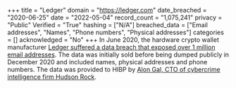 +++
title = "Ledger"
domain = "https://ledger.com"
date_breached = "2020-06-25"
date = "2022-05-04"
record_count = "1,075,241"
privacy = "Public"
Verified = "True"
hashing = ["N/A"]
breached_data = ["Email addresses", "Names", "Phone numbers", "Physical addresses"]
categories = []
acknowledged = "No"
+++
In June 2020, the hardware crypto wallet manufacturer <a href="https://www.ledger.com/addressing-the-july-2020-e-commerce-and-marketing-data-breach" target="_blank" rel="noopener">Ledger suffered a data breach that exposed over 1 million email addresses</a>. The data was initially sold before being dumped publicly in December 2020 and included names, physical addresses and phone numbers. The data was provided to HIBP by <a href="https://twitter.com/UnderTheBreach" target="_blank" rel="noopener">Alon Gal, CTO of cybercrime intelligence firm Hudson Rock</a>.
